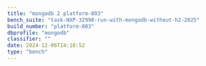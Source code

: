 ```yaml
---
title: "mongodb 2 platform-803"
bench_suite: "task-NXP-32998-run-with-mongodb-without-h2-2025"
build_number: "platform-803"
dbprofile: "mongodb"
classifier: ""
date: 2024-12-06T14:18:52
type: "bench"
---
```

